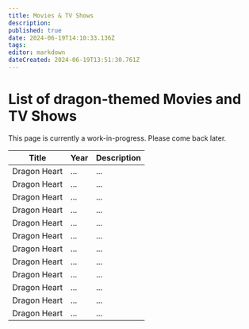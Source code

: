 ```yaml
---
title: Movies & TV Shows
description: 
published: true
date: 2024-06-19T14:10:33.136Z
tags: 
editor: markdown
dateCreated: 2024-06-19T13:51:30.761Z
---
```


# List of dragon-themed Movies and TV Shows

<!--
Please sort the movies in the following way:
- For movies that are not part of a series, sort it as [Title] - [Year]. This way, movies sharing the same title will also be sorted accordingly.
- For movies that are part of a series, sort it as [Series Name]- [Entry in that Series] - [Title] - [Year]. For example, DragonHeart: A New Beginning would be sorted as DragonHeart - 2 - DragonHeart: A New Beginning - 2000. This is to prevent movies of the same series from being spread apart.

For movie and TV show information, it is recommended you use The Movie Database (https://www.themoviedb.org/).
-->

This page is currently a work-in-progress. Please come back later.

Title | Year | Description
---|---|---
Dragon Heart | ... | ...
Dragon Heart | ... | ...
Dragon Heart | ... | ...
Dragon Heart | ... | ...
Dragon Heart | ... | ...
Dragon Heart | ... | ...
Dragon Heart | ... | ...
Dragon Heart | ... | ...
Dragon Heart | ... | ...
Dragon Heart | ... | ...
Dragon Heart | ... | ...
Dragon Heart | ... | ...